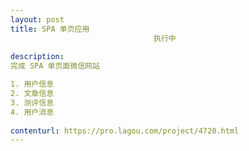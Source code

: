 ```yaml
---                
layout: post       
title: SPA 单页应用
                                执行中
           
description: 
完成 SPA 单页面微信网站

1. 用户信息
2. 文章信息
3. 测评信息
4. 用户消息
     
contenturl: https://pro.lagou.com/project/4720.html      
---                 
```

